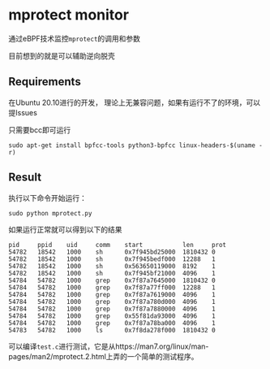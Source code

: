 # mprotect monitor

通过eBPF技术监控`mprotect`的调用和参数

目前想到的就是可以辅助逆向脱壳

## Requirements

在Ubuntu 20.10进行的开发， 理论上无兼容问题，如果有运行不了的环境，可以提Issues

只需要bcc即可运行

```shell
sudo apt-get install bpfcc-tools python3-bpfcc linux-headers-$(uname -r) 
```

## Result

执行以下命令开始运行：

`sudo python mprotect.py`

如果运行正常就可以得到以下的结果

```
pid     ppid    uid     comm    start           len     prot
54782   18542   1000    sh      0x7f945bd25000  1810432 0
54782   18542   1000    sh      0x7f945bedf000  12288   1
54782   18542   1000    sh      0x563650119000  8192    1
54782   18542   1000    sh      0x7f945bf21000  4096    1
54784   54782   1000    grep    0x7f87a7645000  1810432 0
54784   54782   1000    grep    0x7f87a77ff000  12288   1
54784   54782   1000    grep    0x7f87a7619000  4096    1
54784   54782   1000    grep    0x7f87a780d000  4096    1
54784   54782   1000    grep    0x7f87a7880000  4096    1
54784   54782   1000    grep    0x55f81da93000  4096    1
54784   54782   1000    grep    0x7f87a78ba000  4096    1
54783   54782   1000    ls      0x7f8da278f000  1810432 0
```

可以编译`test.c`进行测试，它是从https://man7.org/linux/man-pages/man2/mprotect.2.html上弄的一个简单的测试程序。
